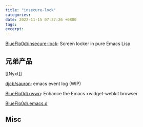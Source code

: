 ```yaml
---
title: "insecure-lock"
categories: 
date: 2022-11-15 07:37:26 +0800
tags: 
excerpt: 
---
```





[BlueFlo0d/insecure-lock](https://github.com/BlueFlo0d/insecure-lock): Screen locker in pure Emacs Lisp


## 兄弟产品

[[Nyxt]]

[djcb/sauron](https://github.com/djcb/sauron): emacs event log (WIP)

[BlueFlo0d/xwwp](https://github.com/BlueFlo0d/xwwp): Enhance the Emacs xwidget-webkit browser

[BlueFlo0d/.emacs.d](https://github.com/BlueFlo0d/.emacs.d)

## Misc


